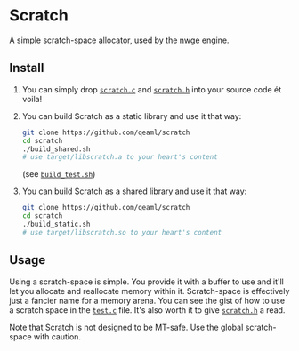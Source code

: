 # Scratch

A simple scratch-space allocator, used by the [nwge] engine.

## Install

1. You can simply drop [`scratch.c`](scratch.c) and [`scratch.h`](scratch.h)
   into your source code ét voila!

2. You can build Scratch as a static library and use it that way:
    ```sh
    git clone https://github.com/qeaml/scratch
    cd scratch
    ./build_shared.sh
    # use target/libscratch.a to your heart's content
    ```
    (see [`build_test.sh`](build_test.sh))

3. You can build Scratch as a shared library and use it that way:

    ```sh
    git clone https://github.com/qeaml/scratch
    cd scratch
    ./build_static.sh
    # use target/libscratch.so to your heart's content
    ```

## Usage

Using a scratch-space is simple. You provide it with a buffer to use and
it'll let you allocate and reallocate memory within it. Scratch-space is
effectively just a fancier name for a memory arena. You can see the gist of how
to use a scratch space in the [`test.c`](test.c) file. It's also worth it to
give [`scratch.h`](scratch.h) a read.

Note that Scratch is not designed to be MT-safe. Use the global scratch-space
with caution.

[nwge]: https://qeaml.github.io/nwge-docs/INTRO
